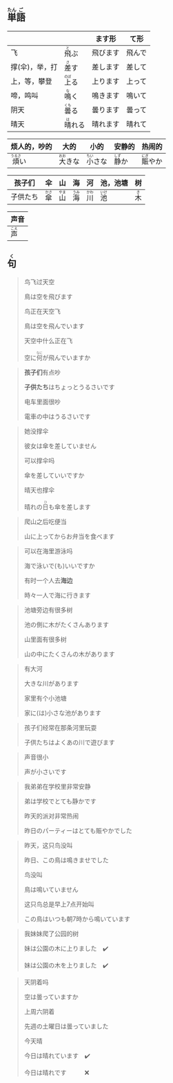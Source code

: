 ## <ruby>単<rt>たん</rt>語<rt>ご</rt></ruby>

|          |                            | ます形  | て形  |
| -------- | -------------------------- | ---- | --- |
| 飞        | <ruby>飛<rt>と</rt>ぶ</ruby>  | 飛びます | 飛んで |
| 撑(伞)，举，打 | <ruby>差<rt>さ</rt>す</ruby>  | 差します | 差して |
| 上，等，攀登   | <ruby>上<rt>のぼ</rt>る</ruby> | 上ります | 上って |
| 啼，鸣叫     | <ruby>鳴<rt>な</rt>く</ruby>  | 鳴きます | 鳴いて |
| 阴天       | <ruby>曇<rt>くも</rt>る</ruby> | 曇ります | 曇って |
| 晴天       | <ruby>晴<rt>は</rt>れる</ruby> | 晴れます | 晴れて |

| 烦人的，吵的                     | 大的                             | 小的                             | 安静的                         | 热闹的                           |
| -------------------------------- | -------------------------------- | -------------------------------- | ------------------------------ | -------------------------------- |
| <ruby>煩<rt>うるさ</rt>い</ruby> | <ruby>大<rt>おお</rt>きな</ruby> | <ruby>小<rt>ちい</rt>さな</ruby> | <ruby>静<rt>しず</rt>か</ruby> | <ruby>賑<rt>にぎ</rt>やか</ruby> |

| 孩子们  | 伞                         | 山                         | 海                         | 河                         | 池，池塘                      | 树                        |
| ---- | ------------------------- | ------------------------- | ------------------------- | ------------------------- | ------------------------- | ------------------------ |
| 子供たち | <ruby>傘<rt>かさ</rt></ruby> | <ruby>山<rt>やま</rt></ruby> | <ruby>海<rt>うみ</rt></ruby> | <ruby>川<rt>かわ</rt></ruby> | <ruby>池<rt>いけ</rt></ruby> | <ruby>木<rt>き</rt></ruby> |

| 声音                         |
| ---------------------------- |
| <ruby>声<rt>こえ</rt></ruby> |



## <ruby>句<rt>く</rt></ruby>

> 鸟飞过天空
> 
> 鳥は空を飛びます
> 
> 鸟正在天空飞
> 
> 鳥は空を飛んでいます
> 
> 天空中什么正在飞
> 
> 空に<ruby>何<rt>なに</rt></ruby>が飛んでいますか

> **孩子们**有点吵
> 
> **子供たち**はちょっとうるさいです
> 
> 电车里面很吵
> 
> 電車の中はうるさいです

> 她没撑伞
> 
> 彼女は傘を差していません
> 
> 可以撑伞吗
> 
> 傘を差していいですか
> 
> 晴天也撑伞
> 
> 晴れの<ruby>日<rt>ひ</rt></ruby>も傘を差します

> 爬山之后吃便当
> 
> 山に上ってからお弁当を食べます

> 可以在海里游泳吗
>
> 海で泳いで(も)いいですか
>
> 有时一个人去**海边**
>
> 時々一人で海に行きます

> 池塘旁边有很多树
> 
> 池の側に木がたくさんあります
> 
> 山里面有很多树
> 
> 山の中にたくさんの木があります

> 有大河
> 
> 大きな川があります
> 
> 家里有个小池塘
> 
> 家に(は)小さな池があります

> 孩子们经常在那条河里玩耍
> 
> 子供たちはよくあの川で遊びます

> 声音很小
> 
> 声が小さいです

> 我弟弟在学校里非常安静
> 
> 弟は学校でとても静かです
> 
> 昨天的派对非常热闹
> 
> 昨日のパーティーはとても賑やかでした

> 昨天，这只鸟没叫
>
> 昨日、この鳥は鳴きませでした
>
> 鸟没叫
>
> 鳥は鳴いていません
>
> 这只鸟总是早上7点开始叫
>
> この鳥はいつも朝7時から鳴いています

> 我妹妹爬了公园的树
> 
> 妹は公園の木に上りました　✔️
> 
> 妹は公園の木を上りました　✔️

> 天阴着吗
> 
> 空は曇っていますか
> 
> 上周六阴着
> 
> 先週の土曜日は曇っていました
> 
> 今天晴
> 
> 今日は晴れています　✔️
> 
> 今日は晴れです　　　❌
